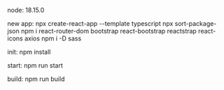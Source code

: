 node: 18.15.0

new app:
npx create-react-app <name> --template typescript
npx sort-package-json
npm i react-router-dom  bootstrap react-bootstrap reactstrap react-icons axios
npm i -D sass

init:
npm install

start:
npm run start

build:
npm run build

